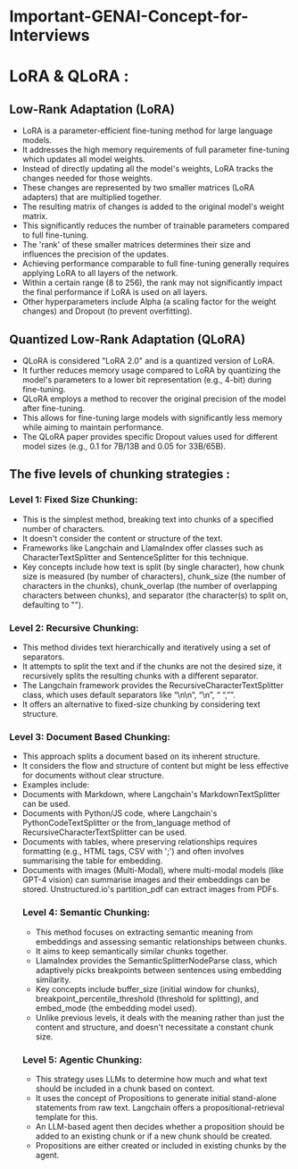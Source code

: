 # Important-GENAI-Concept-for-Interviews
# LoRA & QLoRA :
## Low-Rank Adaptation (LoRA)
* LoRA is a parameter-efficient fine-tuning method for large language models.
* It addresses the high memory requirements of full parameter fine-tuning which updates all model weights.
* Instead of directly updating all the model's weights, LoRA tracks the changes needed for those weights.
* These changes are represented by two smaller matrices (LoRA adapters) that are multiplied together.
* The resulting matrix of changes is added to the original model's weight matrix.
* This significantly reduces the number of trainable parameters compared to full fine-tuning.
* The 'rank' of these smaller matrices determines their size and influences the precision of the updates.
* Achieving performance comparable to full fine-tuning generally requires applying LoRA to all layers of the network.
* Within a certain range (8 to 256), the rank may not significantly impact the final performance if LoRA is used on all layers.
* Other hyperparameters include Alpha (a scaling factor for the weight changes) and Dropout (to prevent overfitting).
## Quantized Low-Rank Adaptation (QLoRA)
* QLoRA is considered "LoRA 2.0" and is a quantized version of LoRA.
* It further reduces memory usage compared to LoRA by quantizing the model's parameters to a lower bit representation (e.g., 4-bit) during fine-tuning.
* QLoRA employs a method to recover the original precision of the model after fine-tuning.
* This allows for fine-tuning large models with significantly less memory while aiming to maintain performance.
* The QLoRA paper provides specific Dropout values used for different model sizes (e.g., 0.1 for 7B/13B and 0.05 for 33B/65B).

## The five levels of chunking strategies :
### **Level 1: Fixed Size Chunking**:
* This is the simplest method, breaking text into chunks of a specified number of characters.
* It doesn't consider the content or structure of the text.
* Frameworks like Langchain and LlamaIndex offer classes such as CharacterTextSplitter and SentenceSplitter for this technique.
* Key concepts include how text is split (by single character), how chunk size is measured (by number of characters), chunk_size (the number of characters in the chunks), chunk_overlap (the number of overlapping characters between chunks), and separator (the character(s) to split on, defaulting to "").

### **Level 2: Recursive Chunking:**
* This method divides text hierarchically and iteratively using a set of separators.
* It attempts to split the text and if the chunks are not the desired size, it recursively splits the resulting chunks with a different separator.
* The Langchain framework provides the RecursiveCharacterTextSplitter class, which uses default separators like “\n\n”, “\n”, “ “,””.
* It offers an alternative to fixed-size chunking by considering text structure.
### **Level 3: Document Based Chunking:**
* This approach splits a document based on its inherent structure.
* It considers the flow and structure of content but might be less effective for documents without clear structure.
* Examples include:
* Documents with Markdown, where Langchain's MarkdownTextSplitter can be used.
* Documents with Python/JS code, where Langchain's PythonCodeTextSplitter or the from_language method of RecursiveCharacterTextSplitter can be used.
* Documents with tables, where preserving relationships requires formatting (e.g., HTML <table> tags, CSV with ';') and often involves summarising the table for embedding.
* Documents with images (Multi-Modal), where multi-modal models (like GPT-4 vision) can summarise images and their embeddings can be stored. Unstructured.io's partition_pdf can extract images from PDFs.
    
### **Level 4: Semantic Chunking:**
* This method focuses on extracting semantic meaning from embeddings and assessing semantic relationships between chunks.
* It aims to keep semantically similar chunks together.
* LlamaIndex provides the SemanticSplitterNodeParse class, which adaptively picks breakpoints between sentences using embedding similarity.
* Key concepts include buffer_size (initial window for chunks), breakpoint_percentile_threshold (threshold for splitting), and embed_mode (the embedding model used).
* Unlike previous levels, it deals with the meaning rather than just the content and structure, and doesn't necessitate a constant chunk size.
### **Level 5: Agentic Chunking:**
* This strategy uses LLMs to determine how much and what text should be included in a chunk based on context.
* It uses the concept of Propositions to generate initial stand-alone statements from raw text. Langchain offers a propositional-retrieval template for this.
* An LLM-based agent then decides whether a proposition should be added to an existing chunk or if a new chunk should be created.
* Propositions are either created or included in existing chunks by the agent.

